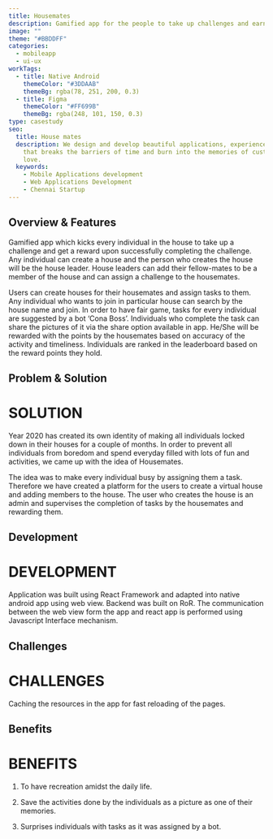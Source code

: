 ```yaml
---
title: Housemates
description: Gamified app for the people to take up challenges and earn credits.
image: ""
theme: "#BBDDFF"
categories:
  - mobileapp
  - ui-ux
workTags:
  - title: Native Android
    themeColor: "#3DDAAB"
    themeBg: rgba(78, 251, 200, 0.3)
  - title: Figma
    themeColor: "#FF699B"
    themeBg: rgba(248, 101, 150, 0.3)
type: casestudy
seo:
  title: House mates
  description: We design and develop beautiful applications, experience and brands
    that breaks the barriers of time and burn into the memories of customers
    love.
  keywords:
    - Mobile Applications development
    - Web Applications Development
    - Chennai Startup
---
```

## Overview & Features

Gamified app which kicks every individual in the house to take up a challenge and get a reward upon successfully completing the challenge. Any individual can create a house and the person who creates the house will be the house leader. House leaders can add their fellow-mates to be a member of the house and can assign a challenge to the housemates.

Users can create houses for their housemates and assign tasks to them. Any individual who wants to join in particular house can search by the house name and join. In order to have fair game, tasks for every individual are suggested by a bot ‘Cona Boss’. Individuals who complete the task can share the pictures of it via the share option available in app. He/She will be rewarded with the points by the housemates based on accuracy of the activity and timeliness. Individuals are ranked in the leaderboard based on the reward points they hold.

## Problem & Solution

# SOLUTION

Year 2020 has created its own identity of making all individuals locked down in their houses for a couple of months. In order to prevent all individuals from boredom and spend everyday filled with lots of fun and activities, we came up with the idea of Housemates.

The idea was to make every individual busy by assigning them a task. Therefore we have created a platform for the users to create a virtual house and adding members to the house. The user who creates the house is an admin and supervises the completion of tasks by the housemates and rewarding them.

## Development

# DEVELOPMENT

Application was built using React Framework and adapted into native android app using web view. Backend was built on RoR. The communication between the web view form the app and react app is performed using Javascript Interface mechanism.

## Challenges

# CHALLENGES

Caching the resources in the app for fast reloading of the pages.

## Benefits

# BENEFITS

1. To have recreation amidst the daily life.

2. Save the activities done by the individuals as a picture as one of their memories.

3. Surprises individuals with tasks as it was assigned by a bot.
